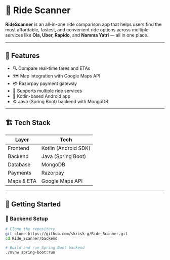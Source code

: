 # 🚖 Ride Scanner

**RideScanner** is an all-in-one ride comparison app that helps users find the most affordable, fastest, and convenient ride options across multiple services like **Ola, Uber, Rapido**, and **Namma Yatri** — all in one place.

---

## 🧠 Features

- 🔍 Compare real-time fares and ETAs
- 🗺️ Map integration with Google Maps API
- 💳 Razorpay payment gateway
- 🛵 Supports multiple ride services
- 📱 Kotlin-based Android app
- ⚙️ Java (Spring Boot) backend with MongoDB.

---

## 🏗️ Tech Stack

| Layer       | Tech                      |
|-------------|---------------------------|
| Frontend    | Kotlin (Android SDK)      |
| Backend     | Java (Spring Boot)        |
| Database    | MongoDB                   |
| Payments    | Razorpay                  |
| Maps & ETA  | Google Maps API           |

---

## 🚀 Getting Started

### 🔧 Backend Setup

```bash
# Clone the repository
git clone https://github.com/skrisk-g/Ride_Scanner.git
cd Ride_Scanner/backend

# Build and run Spring Boot backend
./mvnw spring-boot:run
